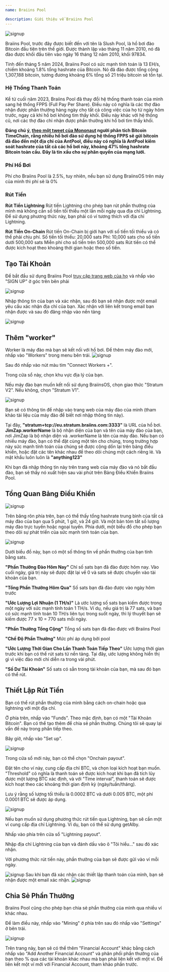 ```yaml
---
name: Braiins Pool

description: Giới thiệu về Braiins Pool
---
```


![signup](assets/cover.webp)

Braiins Pool, trước đây được biết đến với tên là Slush Pool, là hồ bơi đào Bitcoin đầu tiên trên thế giới. Được thành lập vào tháng 11 năm 2010, nó đã đào được khối đầu tiên vào ngày 16 tháng 12 năm 2010, khối 97834.

Tính đến tháng 5 năm 2024, Braiins Pool có sức mạnh tính toán là 13 EH/s, chiếm khoảng 1.8% tổng hashrate của Bitcoin. Nó đã đào được tổng cộng 1,307,188 bitcoin, tương đương khoảng 6% tổng số 21 triệu bitcoin sẽ tồn tại.

### Hệ Thống Thanh Toán

Kể từ cuối năm 2023, Braiins Pool đã thay đổi hệ thống thanh toán của mình sang hệ thống FPPS (Full Pay Per Share). Điều này có nghĩa là các thợ đào nhận được phần thưởng hàng ngày cho tất cả công việc của họ từ ngày hôm trước, ngay cả khi hồ bơi không tìm thấy khối. Điều này khác với hệ thống cũ, nơi các thợ đào chỉ nhận được phần thưởng khi hồ bơi tìm thấy khối.

**Đáng chú ý, [theo một tweet của Mononaut](https://x.com/mononautical/status/1777686545715089605) người phân tích Bitcoin TimeChain, rằng nhiều hồ bơi đào sử dụng hệ thống FPPS sẽ gửi bitcoin đã đào đến một địa chỉ của AntPool, điều này có nghĩa là AntPool kiểm soát hashrate của tất cả các hồ bơi này, khoảng 47% tổng hashrate Bitcoin toàn cầu. Đây là tin xấu cho sự phân quyền của mạng lưới.**

### Phí Hồ Bơi

Phí cho Braiins Pool là 2.5%, tuy nhiên, nếu bạn sử dụng BraiinsOS trên máy của mình thì phí sẽ là 0%

### Rút Tiền

**Rút Tiền Lightning**
Rút tiền Lightning cho phép bạn rút phần thưởng của mình mà không cần số tiền tối thiểu một lần mỗi ngày qua địa chỉ Lightning.
Để sử dụng phương thức này, bạn phải có ví tương thích với địa chỉ Lightning.

**Rút Tiền On-Chain**
Rút tiền On-Chain bị giới hạn với số tiền tối thiểu và có thể phải chịu phí.
Số tiền tối thiểu: 20,000 sats
Phí: 10,000 sats cho số tiền dưới 500,000 sats
Miễn phí cho số tiền trên 500,000 sats
Rút tiền có thể được kích hoạt theo khoảng thời gian hoặc theo số tiền.

## Tạo Tài Khoản

Để bắt đầu sử dụng Braiins Pool [truy cập trang web của họ](https://braiins.com/pool) và nhấp vào "SIGN UP" ở góc trên bên phải


![signup](assets/3.webp)

Nhập thông tin của bạn và xác nhận, sau đó bạn sẽ nhận được một email yêu cầu xác nhận địa chỉ của bạn. Xác nhận với liên kết trong email bạn nhận được và sau đó đăng nhập vào nền tảng

![signup](assets/4.webp)


## Thêm "worker"
Worker là máy đào mà bạn sẽ kết nối với hồ bơi. Để thêm máy đào mới, nhấp vào "Workers" trong menu bên trái.
![signup](assets/7.webp)

Sau đó nhấp vào nút màu tím "Connect Workers +".

Trong cửa sổ này, chọn khu vực địa lý của bạn.

Nếu máy đào bạn muốn kết nối sử dụng BraiinsOS, chọn giao thức "Stratum V2". Nếu không, chọn "Stratum V1".

![signup](assets/8.webp)

Bạn sẽ có thông tin để nhập vào trang web của máy đào của mình (tham khảo tài liệu của máy đào để biết nơi nhập thông tin này).

Tại đây, **"stratum+tcp://eu.stratum.braiins.com:3333"** là URL của hồ bơi.
**JimZap.workerName** là bộ nhận diện của bạn và tên của máy đào của bạn, nơi JimZap là bộ nhận diện và .workerName là tên của máy đào. Nếu bạn có nhiều máy đào, bạn có thể đặt cùng một tên cho chúng, trong trường hợp này sức mạnh tính toán của chúng sẽ được cộng dồn lại trên bảng điều khiển, hoặc đặt các tên khác nhau để theo dõi chúng một cách riêng lẻ.
Và mật khẩu luôn luôn là **"anything123"**

Khi bạn đã nhập thông tin này trên trang web của máy đào và nó bắt đầu đào, bạn sẽ thấy nó xuất hiện sau vài phút trên Bảng Điều Khiển Braiins Pool.

## Tổng Quan Bảng Điều Khiển

![signup](assets/9.webp)

Trên băng rôn phía trên, bạn có thể thấy tổng hashrate trung bình của tất cả máy đào của bạn qua 5 phút, 1 giờ, và 24 giờ. Và một bản tóm tắt số lượng máy đào trực tuyến hoặc ngoại tuyến.
Phía dưới, một biểu đồ cho phép bạn theo dõi sự phát triển của sức mạnh tính toán của bạn.

![signup](assets/10.webp)

Dưới biểu đồ này, bạn có một số thông tin về phần thưởng của bạn tính bằng sats.

**"Phần Thưởng Đào Hôm Nay"** Chỉ số sats bạn đã đào được hôm nay. Vào cuối ngày, giá trị này sẽ được đặt lại về 0 và sats sẽ được chuyển vào tài khoản của bạn.

**"Tổng Phần Thưởng Hôm Qua"** Số sats bạn đã đào được vào ngày hôm trước

**"Ước Lượng Lợi Nhuận (1 TH/s)"** Là ước lượng số sats bạn kiếm được trong một ngày với sức mạnh tính toán 1 TH/s. Ví dụ, nếu giá trị là 77 sats, và bạn có sức mạnh tính toán 10 TH/s liên tục trong suốt ngày, thì lý thuyết bạn sẽ kiếm được 77 x 10 = 770 sats mỗi ngày.

**"Phần Thưởng Tổng Cộng"** Tổng số sats bạn đã đào được với Braiins Pool

**"Chế Độ Phần Thưởng"** Mức phí áp dụng bởi pool

**"Ước Lượng Thời Gian Cho Lần Thanh Toán Tiếp Theo"** Ước lượng thời gian trước khi bạn có thể rút sats từ nền tảng. Tại đây, ước lượng không hiển thị gì vì việc đào mới chỉ diễn ra trong vài phút.

**"Số Dư Tài Khoản"** Số sats có sẵn trong tài khoản của bạn, mà sau đó bạn có thể rút.
## Thiết Lập Rút Tiền
Bạn có thể rút phần thưởng của mình bằng cách on-chain hoặc qua lightning với một địa chỉ.

Ở phía trên, nhấp vào "Funds". Theo mặc định, bạn có một "Tài Khoản Bitcoin". Bạn có thể tạo thêm để chia sẻ phần thưởng. Chúng tôi sẽ quay lại vấn đề này trong phần tiếp theo.

Bây giờ, nhấp vào "Set up".

![signup](assets/17.webp)

Trong cửa sổ mới này, bạn có thể chọn "Onchain payout".

Đặt tên cho ví này, cung cấp địa chỉ BTC, và chọn loại kích hoạt bạn muốn. "Threshold" có nghĩa là thanh toán sẽ được kích hoạt khi bạn đã tích lũy được một lượng BTC xác định, và với "Time interval", thanh toán sẽ được kích hoạt theo các khoảng thời gian định kỳ (ngày/tuần/tháng).

Lưu ý rằng số lượng tối thiểu là 0.0002 BTC và dưới 0.005 BTC, một phí 0.0001 BTC sẽ được áp dụng.

![signup](assets/18.webp)

Nếu bạn muốn sử dụng phương thức rút tiền qua Lightning, bạn sẽ cần một ví cung cấp địa chỉ Lightning. Ví dụ, bạn có thể sử dụng getAlby.

Nhấp vào phía trên cửa sổ "Lightning payout".

Nhập địa chỉ Lightning của bạn và đánh dấu vào ô "Tôi hiểu..." sau đó xác nhận.

Với phương thức rút tiền này, phần thưởng của bạn sẽ được gửi vào ví mỗi ngày.

![signup](assets/14.webp)
Sau khi bạn đã xác nhận các thiết lập thanh toán của mình, bạn sẽ nhận được một email xác nhận.
![signup](assets/15.webp)

## Chia Sẻ Phần Thưởng

Braiins Pool cũng cho phép bạn chia sẻ phần thưởng của mình qua nhiều ví khác nhau.

Để làm điều này, nhấp vào "Mining" ở phía trên sau đó nhấp vào "Settings" ở bên trái.

![signup](assets/19.webp)

Trên trang này, bạn sẽ có thể thêm "Financial Account" khác bằng cách nhấp vào "Add Another Financial Account" và phân phối phần thưởng của bạn theo % qua các tài khoản khác nhau mà bạn phải liên kết với một ví. Để liên kết một ví mới với Financial Account, tham khảo phần trước.